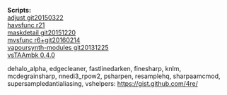 **Scripts:**<br>
[adjust git20150322](https://github.com/dubhater/vapoursynth-adjust)<br>
[havsfunc r21](http://forum.doom9.org/showthread.php?t=166582)<br>
[maskdetail git20151220](https://github.com/MonoS/VS-MaskDetail)<br>
[mvsfunc r6+git20160214](https://github.com/HomeOfVapourSynthEvolution/mvsfunc)<br>
[vapoursynth-modules git20131225](https://github.com/4re/vapoursynth-modules)<br>
[vsTAAmbk 0.4.0](https://github.com/HomeOfVapourSynthEvolution/vsTAAmbk)<br>

dehalo_alpha, edgecleaner, fastlinedarken, finesharp, knlm, mcdegrainsharp, nnedi3_rpow2,
psharpen, resamplehq, sharpaamcmod, supersampledantialiasing, vshelpers: https://gist.github.com/4re/
